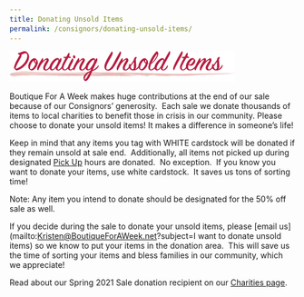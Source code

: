 ```yaml
---
title: Donating Unsold Items
permalink: /consignors/donating-unsold-items/
---
```


![Donating Unsold Items](/img/donating_unsold_items1.png "donating to charity")

Boutique For A Week makes huge contributions at the end of our sale because of our Consignors’ generosity.  Each sale we donate thousands of items to local charities to benefit those in crisis in our community. Please choose to donate your unsold items! It makes a difference in someone’s life!

Keep in mind that any items you tag with WHITE cardstock will be donated if they remain unsold at sale end.  Additionally, all items not picked up during designated [Pick Up](/consignors/dropping-off/picking-up/) hours are donated.  No exception.  If you know you want to donate your items, use white cardstock.  It saves us tons of sorting time!

Note: Any item you intend to donate should be designated for the 50% off sale as well.

If you decide during the sale to donate your unsold items, please [email us](mailto:Kristen@BoutiqueForAWeek.net?subject=I want to donate unsold items) so we know to put your items in the donation area.  This will save us the time of sorting your items and bless families in our community, which we appreciate!

Read about our Spring 2021 Sale donation recipient on our [Charities page](/about/charities/).
